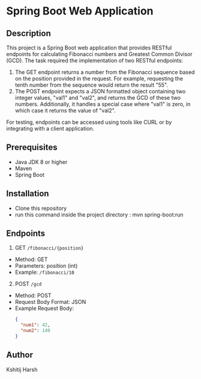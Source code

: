 # Spring Boot Web Application

## Description

This project is a Spring Boot web application that provides RESTful endpoints for calculating Fibonacci numbers and Greatest Common Divisor (GCD).
The task required the implementation of two RESTful endpoints:

1. The GET endpoint returns a number from the Fibonacci sequence based on the position provided in the request. For example, requesting the tenth number from the sequence would return the result "55". 
2. The POST endpoint expects a JSON formatted object containing two integer values, "val1" and "val2", and returns the GCD of these two numbers. Additionally, it handles a special case where "val1" is zero, in which case it returns the value of "val2".

For testing, endpoints can be accessed using tools like CURL or by integrating with a client application.

## Prerequisites

- Java JDK 8 or higher
- Maven
- Spring Boot

## Installation
- Clone this repository
- run this command inside the project directory : mvn spring-boot:run

## Endpoints

1. GET `/fibonacci/{position}`
  - Method: GET
  - Parameters: position (int)
  - Example: `/fibonacci/10`


2. POST `/gcd`
  - Method: POST
  - Request Body Format: JSON
  - Example Request Body:
    ```json
    {
      "num1": 42,
      "num2": 140
    }
    ```


## Author

Kshitij Harsh